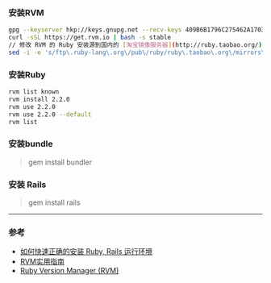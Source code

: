 ### 安装RVM
```bash
gpg --keyserver hkp://keys.gnupg.net --recv-keys 409B6B1796C275462A1703113804BB82D39DC0E3
curl -sSL https://get.rvm.io | bash -s stable
// 修改 RVM 的 Ruby 安装源到国内的 [淘宝镜像服务器](http://ruby.taobao.org/)，这样能提高安装速度
sed -i -e 's/ftp\.ruby-lang\.org\/pub\/ruby/ruby\.taobao\.org\/mirrors\/ruby/g' ~/.rvm/config/db
```

### 安装Ruby
```bash
rvm list known
rvm install 2.2.0
rvm use 2.2.0
rvm use 2.2.0 --default 
rvm list
```

### 安装bundle
>gem install bundler

### 安装 Rails
>gem install rails

---

### 参考
- [如何快速正确的安装 Ruby, Rails 运行环境](https://ruby-china.org/wiki/install_ruby_guide)
- [RVM实用指南](https://ruby-china.org/wiki/rvm-guide)
- [Ruby Version Manager (RVM)](https://rvm.io/)
